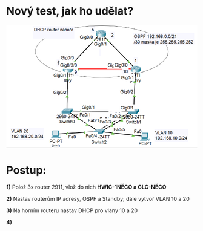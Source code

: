 # Nový test, jak ho udělat?

![Zadání](./img/img1.png)
# Postup:
**1)** Polož 3x router 2911, vlož do nich **HWIC-1NĚCO a  GLC-NĚCO**

**2)** Nastav routerům IP adresy, OSPF a Standby; dále vytvoř VLAN 10 a 20

**3)** Na horním routeru nastav DHCP pro vlany 10 a 20

**4)** 
